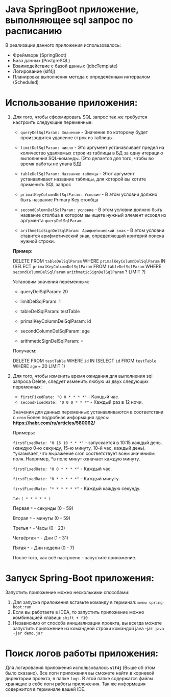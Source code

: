 # Java SpringBoot приложение, выполняющее sql запрос по расписанию

В реализации данного приложения использовалось:
* Фреймворк (SpringBoot)
* База данных (PostgreSQL)
* Взаимодействие с базой данных (jdbcTemplate)
* Логирование (slf4j)
* Планировка выполнения метода с определённым интервалом (Scheduled)

# Использование приложения:

1. Для того, чтобы сформировать SQL запрос так же требуется настроить следующие переменные:

   * `queryDelSqlParam: Значение` - Значение по которому будет производится удалеине строк из таблицы.

   * `limitDelSqlParam: число` - Это аргумент устанавливает предел на количество удаляемых строк из таблицы в БД за одну итерацию выполнения SQL-команды. (Это делается для того, чтобы во время работы не упала БД)
 
   * `tableDelSqlParam: Название таблицы` - Этот аргумент устанавливает название таблицы, для которой вы хотите применить SQL запрос
   
   * `primalKeyColumnDelSqlParam: Условие` - В этом условии должно быть название Primary Key столбца
   
   * `secondColumnDelSqlParam: условие` - В этом условии должно быть название столбца в котором вы ищете нужный элемент исходя из аргумента `queryDelSqlParam`
   
   * `arithmeticSignDelSqlParam: Арифметический знак` - В этом условии ставится арифметический знак, определяющий критерий поиска нужной строки.
   
   **Пример:**
   
   DELETE FROM `tableDelSqlParam` WHERE `primalKeyColumnDelSqlParam` IN (SELECT `primalKeyColumnDelSqlParam` FROM `tableDelSqlParam` WHERE `secondColumnDelSqlParam` `arithmeticSignDelSqlParam` ? LIMIT ?)
   
   Установим значения переменным: 
   
   * queryDelSqlParam: 20
   
   * limitDelSqlParam: 1
   
   * tableDelSqlParam: testTable
   
   * primalKeyColumnDelSqlParam: id
   
   * secondColumnDelSqlParam: age
    
   * arithmeticSignDelSqlParam: =
   
   Получаем:
   
   DELETE FROM `testTable` WHERE `id` IN (SELECT `id` FROM `testTable` WHERE `age` `=` 20 LIMIT 1)
      
      
      
    
3. Для того, чтобы изменить время ожидания для выполнения sql запроса Delete, следует изменить любую из двух следующих переменных:

    * `firstFixedRate: "0 0 * * * *"` - Каждый час. 
    * `secondFixedRate: "0 0 0 * * *"` - Каждый раз в 12 ночи.
    
    Значения для данных переменных устанавливаются в соответствии с `cron`
    Более подробная информация здесь: **https://habr.com/ru/articles/580062/**
    
    Примеры:
    
    `firstFixedRate: "0 15 10 * * *"` - запускается в 10:15 каждый день. (каждую 0-ю секунду, 15-ю минуту, 10-й час, каждый день). *указывает, что выражение cron
    соответствует всем значениям поля. Например, *в поле минут означает каждую минуту.
    
    `firstFixedRate: "0 0 * * * *"` - Каждый час.
    
    `firstFixedRate: "0 * * * * *"` - Каждый минуту.
    
    `firstFixedRate: "* * * * * *"` - Каждый каждую секунду.
    
    т.е: `( * * * * * )`
    
    Первая `*` - секунды (0 - 59)
    
    Вторая `*` - минуты (0 - 59)
    
    Третья `*` - Часы (0 - 23)
    
    Четвёртая `*` - Дни (1 - 31)
    
    Пятая `*` - Дни недели (0 - 7)
    
 
 
    
    После того, как всё настроено - запустите приложение.
    
# Запуск Spring-Boot приложения:
 
 Запустить приложение можно несколькими способами:
 
   1. Для запуска приложения вставьте команду в терминал: `mvnw spring-boot:run`
   2. Если вы работаете в IDEA, то запустить приложение можно комбинацией клавиш: `shift + f10`
   3. Независимо от способа инициализации проекта, вы всегда можете запустить приложение из командной строки командой java -jar: `java -jar demo.jar`   

# Поиск логов работы приложения:

Для логирования приложения использовалось **`slf4j`** (Выше об этом было сказано). Все логи приложения вы сможете найти в корневой директории проекта, в папке `logs`. В этой папке содержатся файлы хранящие в себе логи работы приложения. Так же информация содержится в терминале вашей IDE. 
